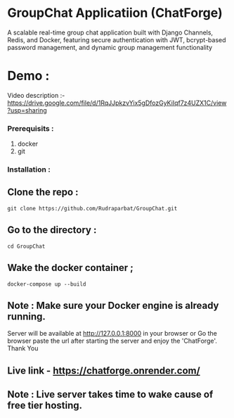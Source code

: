 # GroupChat Applicatiion  (ChatForge)
A scalable real-time group chat application built with Django Channels, Redis, and Docker, featuring secure authentication with JWT, bcrypt-based password management, and dynamic group management functionality
# Demo :
 Video description :-  https://drive.google.com/file/d/1RqJJpkzvYix5gDfozGyKiIqf7z4UZX1C/view?usp=sharing 
### Prerequisits :
1. docker
2. git
### Installation :
  ## Clone the repo :
    git clone https://github.com/Rudraparbat/GroupChat.git
  ## Go to the directory :
    cd GroupChat
  ## Wake the docker container ;
    docker-compose up --build
  ## Note : Make sure your Docker engine is already running.
  
  Server will be available at http://127.0.0.1:8000 in your browser
  or Go the browser paste the url after starting the server and enjoy the 'ChatForge'. Thank You
  ## Live link -  https://chatforge.onrender.com/ 

  ## Note : Live server takes time to wake cause of free tier hosting.
